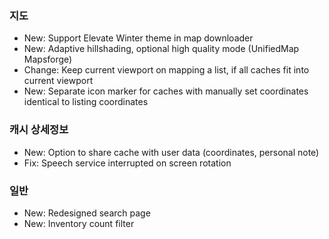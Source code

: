 ### 지도
- New: Support Elevate Winter theme in map downloader
- New: Adaptive hillshading, optional high quality mode (UnifiedMap Mapsforge)
- Change: Keep current viewport on mapping a list, if all caches fit into current viewport
- New: Separate icon marker for caches with manually set coordinates identical to listing coordinates

### 캐시 상세정보
- New: Option to share cache with user data (coordinates, personal note)
- Fix: Speech service interrupted on screen rotation

### 일반
- New: Redesigned search page
- New: Inventory count filter
